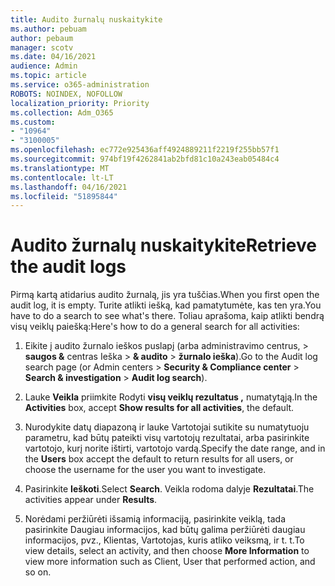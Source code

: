 ```yaml
---
title: Audito žurnalų nuskaitykite
ms.author: pebuam
author: pebaum
manager: scotv
ms.date: 04/16/2021
audience: Admin
ms.topic: article
ms.service: o365-administration
ROBOTS: NOINDEX, NOFOLLOW
localization_priority: Priority
ms.collection: Adm_O365
ms.custom:
- "10964"
- "3100005"
ms.openlocfilehash: ec772e925436aff4924889211f2219f255bb57f1
ms.sourcegitcommit: 974bf19f4262841ab2bfd81c10a243eab05484c4
ms.translationtype: MT
ms.contentlocale: lt-LT
ms.lasthandoff: 04/16/2021
ms.locfileid: "51895844"
---
```

# <a name="retrieve-the-audit-logs"></a><span data-ttu-id="5747f-102">Audito žurnalų nuskaitykite</span><span class="sxs-lookup"><span data-stu-id="5747f-102">Retrieve the audit logs</span></span>

<span data-ttu-id="5747f-103">Pirmą kartą atidarius audito žurnalą, jis yra tuščias.</span><span class="sxs-lookup"><span data-stu-id="5747f-103">When you first open the audit log, it is empty.</span></span> <span data-ttu-id="5747f-104">Turite atlikti iešką, kad pamatytumėte, kas ten yra.</span><span class="sxs-lookup"><span data-stu-id="5747f-104">You have to do a search to see what's there.</span></span> <span data-ttu-id="5747f-105">Toliau aprašoma, kaip atlikti bendrą visų veiklų paiešką:</span><span class="sxs-lookup"><span data-stu-id="5747f-105">Here's how to do a general search for all activities:</span></span>

1. <span data-ttu-id="5747f-106">Eikite į audito žurnalo ieškos puslapį (arba administravimo centrus, > **saugos &** centras Ieška  >  **& audito**  >  **žurnalo ieška**).</span><span class="sxs-lookup"><span data-stu-id="5747f-106">Go to the Audit log search page (or Admin centers > **Security & Compliance center** > **Search & investigation** > **Audit log search**).</span></span>

1. <span data-ttu-id="5747f-107">Lauke **Veikla** priimkite Rodyti **visų veiklų rezultatus ,** numatytąją.</span><span class="sxs-lookup"><span data-stu-id="5747f-107">In the **Activities** box, accept **Show results for all activities**, the default.</span></span>

1. <span data-ttu-id="5747f-108">Nurodykite datų diapazoną  ir lauke Vartotojai sutikite su numatytuoju parametru, kad būtų pateikti visų vartotojų rezultatai, arba pasirinkite vartotojo, kurį norite ištirti, vartotojo vardą.</span><span class="sxs-lookup"><span data-stu-id="5747f-108">Specify the date range, and in the **Users** box accept the default to return results for all users, or choose the username for the user you want to investigate.</span></span>

1. <span data-ttu-id="5747f-109">Pasirinkite **Ieškoti**.</span><span class="sxs-lookup"><span data-stu-id="5747f-109">Select **Search**.</span></span> <span data-ttu-id="5747f-110">Veikla rodoma dalyje **Rezultatai**.</span><span class="sxs-lookup"><span data-stu-id="5747f-110">The activities appear under **Results**.</span></span>

1. <span data-ttu-id="5747f-111">Norėdami peržiūrėti išsamią informaciją, pasirinkite  veiklą, tada pasirinkite Daugiau informacijos, kad būtų galima peržiūrėti daugiau informacijos, pvz., Klientas, Vartotojas, kuris atliko veiksmą, ir t. t.</span><span class="sxs-lookup"><span data-stu-id="5747f-111">To view details, select an activity, and then choose **More Information** to view more information such as Client, User that performed action, and so on.</span></span>
